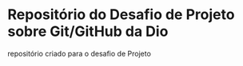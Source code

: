 # Repositório do Desafio de Projeto sobre Git/GitHub da Dio
repositório criado para o desafio de Projeto
